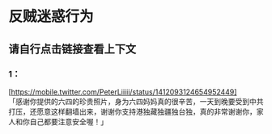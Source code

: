 # 反贼迷惑行为
## 请自行点击链接查看上下文

### 1：  
[https://mobile.twitter.com/PeterLiiiii/status/1412093124654952449]  
「感谢你提供的六四的珍贵照片，身为六四妈妈真的很辛苦，一天到晚要受到中共打压，还愿意这样翻墙出来，谢谢你支持港独藏独疆独台独，真的非常谢谢你，家人和你自己都要注意安全喔！」  
